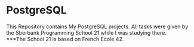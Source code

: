 # PostgreSQL
This Repository contains My PostgreSQL projects. All tasks were given by the Sberbank Programming School 21 while I was studying there.  
***The School 21 is based on French Ecole 42. 
